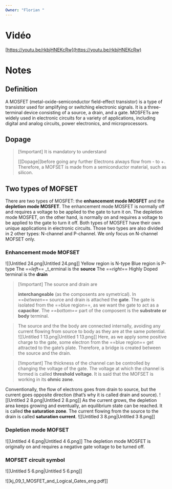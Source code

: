 ```yaml
---
Owner: "Florian "
---
```

# Vidéo
[https://youtu.be/rkbjHNEKcRw](https://youtu.be/rkbjHNEKcRw)
# Notes
## Definition
A MOSFET (metal-oxide-semiconductor field-effect transistor) is a type of transistor used for amplifying or switching electronic signals. It is a three-terminal device consisting of a source, a drain, and a gate. MOSFETs are widely used in electronic circuits for a variety of applications, including digital and analog circuits, power electronics, and microprocessors.
## Dopage

> [!important] It is mandatory to understand
> 
> [[Dopage]]before going any further
Electrons always flow from - to +. Therefore, a MOFSET is made from a semiconductor material, such as silicon.
## Two types of MOFSET
There are two types of MOSFET: the **enhancement mode MOSFET** and the **depletion mode MOSFET**. The enhancement mode MOSFET is normally off and requires a voltage to be applied to the gate to turn it on. The depletion mode MOSFET, on the other hand, is normally on and requires a voltage to be applied to the gate to turn it off. Both types of MOSFET have their own unique applications in electronic circuits.
Those two types are also divided in 2 other types: N-channel and P-channel. We only focus on N-channel MOFSET only.
### Enhancement mode MOFSET
![[Untitled 24.png|Untitled 24.png]]
Yellow region is N-type
Blue region is P-type
The ==_left_== _t_erminal is the **source**
The ==_right_== Highly Doped terminal is the **drain**

> [!important] The source and drain are
> 
> **interchangeable** (as the composents are symetrical).
In ==_between_== source and drain is attached the **gate**. The gate is isolated from the ==blue region==, as we want the gate to act as a **capacitor**.
The _==bottom==_ part of the composent is the **substrate or body** terminal.

> The source and the the body are connected internally, avoiding any current flowing from source to body as they are at the same potential.
![[Untitled 1 13.png|Untitled 1 13.png]]
Here, as we apply some positive charge to the gate, some electron from the ==blue region== get attracted to the gate’s plate. Therefore, a bridge is created between the source and the drain.

> [!important] The thickness of the channel can be controlled by changing the voltage of the gate.
The voltage at which the channel is formed is called **threshold voltage**. It is said that the MOFSET is working in its **ohmic zone**.
  
Conventionally, the flow of electrons goes from drain to source, but the current goes opposite direction (that’s why it is called drain and source).
![[Untitled 2 8.png|Untitled 2 8.png]]
As the current grows, the depletion area keeps growing and eventually, an equilibrium state can be reached. It is called **the saturation zone**. The current flowing from the source to the drain is called **saturation current**.
![[Untitled 3 8.png|Untitled 3 8.png]]
### Depletion mode MOFSET
![[Untitled 4 6.png|Untitled 4 6.png]]
The depletion mode MOSFET is originally on and requires a negative gate voltage to be turned off.
### MOFSET circuit symbol
![[Untitled 5 6.png|Untitled 5 6.png]]
  
![[kj_09_1_MOSFET_and_Logical_Gates_eng.pdf]]